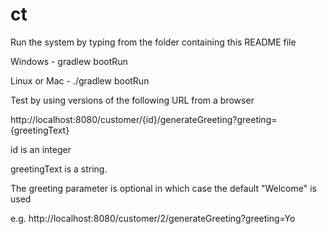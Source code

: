 # ct

Run the system by typing from the folder containing this README file

Windows - gradlew bootRun

Linux or Mac - ./gradlew bootRun

Test by using versions of the following URL from a browser

http://localhost:8080/customer/{id}/generateGreeting?greeting={greetingText}

id is an integer

greetingText is a string.

The greeting parameter is optional in which case the default "Welcome" is used

e.g.
http://localhost:8080/customer/2/generateGreeting?greeting=Yo